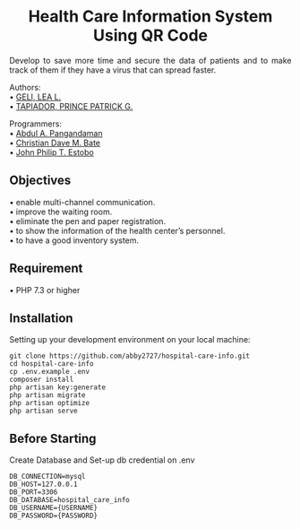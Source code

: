 <h1 align="center">Health Care Information System Using QR Code</h1>

<p align="justify">Develop to save more time and secure the data of patients and to make track of them if they have a virus that can spread faster.</p>

Authors: <br>
• <a href="">GELI, LEA L.</a> <br>
• <a href="">TAPIADOR, PRINCE PATRICK G.</a> <br>

Programmers: <br>
• <a href="https://abby2727.github.io/my-portfolio/">Abdul A. Pangandaman</a> <br>
• <a href="http://www.cbate.me/">Christian Dave M. Bate</a> <br>
• <a href="https://johnphilipestobo.me/">John Philip T. Estobo</a> <br>

## Objectives
•   enable multi-channel communication. <br>
•   improve the waiting room. <br>
•   eliminate the pen and paper registration. <br>
•   to show the information of the health center’s personnel. <br>
•   to have a good inventory system. <br>

## Requirement
•   PHP 7.3 or higher

## Installation
Setting up your development environment on your local machine:
```
git clone https://github.com/abby2727/hospital-care-info.git
cd hospital-care-info
cp .env.example .env
composer install
php artisan key:generate
php artisan migrate
php artisan optimize
php artisan serve
```
## Before Starting

Create Database and Set-up db credential on .env
```
DB_CONNECTION=mysql
DB_HOST=127.0.0.1
DB_PORT=3306
DB_DATABASE=hospital_care_info
DB_USERNAME={USERNAME}
DB_PASSWORD={PASSWORD}
```
